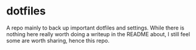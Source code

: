 # dotfiles
A repo mainly to back up important dotfiles and settings. While there is nothing here really worth doing a writeup in the README about, I still feel some are worth sharing, hence this repo.
